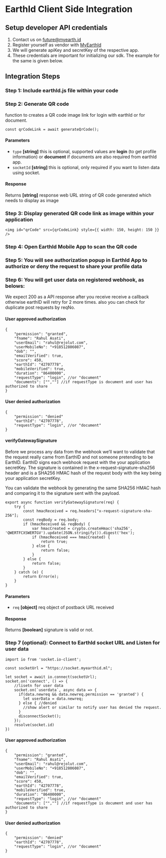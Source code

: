 # EarthId Client Side Integration

## Setup developer API credentials
  1. Contact us on future@myearth.id
  2. Register yourself as vendor with [MyEarthId](https://www.myearth.id)
  3. We will generate apiKey and secretKey of the respective app.
  4. These credentials are important for initializing our sdk. The example for the same is given below.

## Integration Steps

### Step 1: Include earthId.js file within your code

### Step 2: Generate QR code
function to creates a QR code image link for login with earthId or for document.

```
const qrCodeLink = await generateQrCode();
```

#### Parameters

-   `type` **[string]** this is optional, supported values are **login** (to get profile information) or **document** if documents are also required from earthId app.
- `socketId` **[string]** this is optional, only required if you want to listen data using socket.

#### Response
Returns **[string]** response web URL string of QR code generated which needs to display as image

### Step 3: Display generated QR code link as image within your application
```
<img id="qrCode" src={qrCodeLink} style={{ width: 150, height: 150 }} />
```

### Step 4: Open EarthId Mobile App to scan the QR code

### Step 5: You will see authorization popup in EarthId App to authorize or deny the request to share your profile data

### Step 6: You will get user data on registered webhook, as belows:

We expect 200 as a API response after you receive receive a callback otherwise earthID will retry for 2 more times. also you can check for duplicate post requests by reqNo.

#### User approved authorization
```
{
    "permission": "granted",
    "fname": "Rahul Asati",
    "userEmail": "rahul@rejolut.com",
    "userMobileNo": "+918512806087",
    "dob": "",
    "emailVerified": true,
    "score": 450,
    "earthId": "42707778",
    "mobileVerified": true,
    "duration": "86400000",
    "requestType": "login", //or "document"
    "documents": ["",""] //if requestType is document and user has authorized to share
}
```
#### User denied authorization
```
{
    "permission": "denied"
    "earthId": "42707778",
    "requestType": "login", //or "document"
}
```

#### verifyGatewaySignature 

Before we process any data from the webhook we’ll want to validate that the request really came from EarthID and not someone pretending to be EarthID. EarthID signs each webhook request with the your application secretKey. The signature is contained in the x-request-signature-sha256 header and is a SHA256 HMAC hash of the request body with the key being your application secretKey.

You can validate the webhook by generating the same SHA256 HMAC hash and comparing it to the signature sent with the payload.

```
export async function verifyGatewaySignature(req) {
    try {
        const hmacReceived = req.headers["x-request-signature-sha-256"];
        const reqBody = req.body;
        if (hmacReceived && reqBody) {
            var hmacCreated = crypto.createHmac('sha256', 'QWERTFCXSWERTGV').update(JSON.stringify()).digest('hex');
            if (hmacReceived === hmacCreated) {
                return true;
            } else {
                return false;
            }
        } else {
            return false;
        }
    } catch (e) {
        return Error(e);
    }
}
```

#### Parameters
-   `req` **[object]** req object of postback URL received

#### Response
Returns **[boolean]** signature is valid or not.


### Step 7 (optional): Connect to EarthId socket URL and Listen for user data

```
import io from 'socket.io-client';

const socketUrl = "https://socket.myearthid.ml";

let socket = await io.connect(socketUrl);
socket.on('connect', () => {
    //lisetn for user data
    socket.on(`userdata`, async data => {
      if(data.newreq && data.newreq.permission == 'granted') {
        let userData = data.newreq;
      } else { //denied
        //show alert or similar to notify user has denied the request.
      }
      disconnectSocket();     
    });
    resolve(socket.id)
})
```

#### User approved authorization
```
{
    "permission": "granted",
    "fname": "Rahul Asati",
    "userEmail": "rahul@rejolut.com",
    "userMobileNo": "+918512806087",
    "dob": "",
    "emailVerified": true,
    "score": 450,
    "earthId": "42707778",
    "mobileVerified": true,
    "duration": "86400000",
    "requestType": "login", //or "document"
    "documents": ["",""] //if requestType is document and user has authorized to share
}
```
#### User denied authorization
```
{
    "permission": "denied"
    "earthId": "42707778",
    "requestType": "login", //or "document"
}
```
